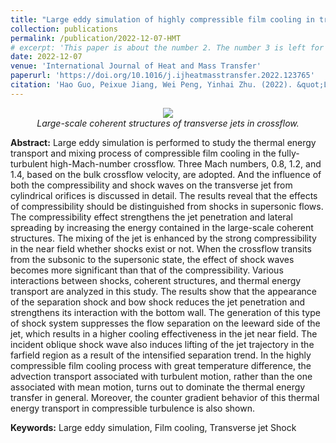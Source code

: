 ```yaml
---
title: "Large eddy simulation of highly compressible film cooling in transonic crossflow"
collection: publications
permalink: /publication/2022-12-07-HMT
# excerpt: 'This paper is about the number 2. The number 3 is left for future work.'
date: 2022-12-07
venue: 'International Journal of Heat and Mass Transfer'
paperurl: 'https://doi.org/10.1016/j.ijheatmasstransfer.2022.123765'
citation: 'Hao Guo, Peixue Jiang, Wei Peng, Yinhai Zhu. (2022). &quot;Large eddy simulation of highly compressible film cooling in transonic crossflow.&quot; <i>International Journal of Heat and Mass Transfer</i>. 202.'
---
```


<p align="center">
    <img align="center" width="" src="https://fracturist.github.io/HaoGuo.github.io/files/publications/fig-HMT-1.jpg"><br />
    <em>Large-scale coherent structures of transverse jets in crossflow.</em>
</p>

**Abstract:** Large eddy simulation is performed to study the thermal energy transport and mixing process of compressible film cooling in the fully-turbulent high-Mach-number crossflow. Three Mach numbers, 0.8, 1.2, and 1.4, based on the bulk crossflow velocity, are adopted. And the influence of both the compressibility and shock waves on the transverse jet from cylindrical orifices is discussed in detail. The results reveal that the effects of compressibility should be distinguished from shocks in supersonic flows. The compressibility effect strengthens the jet penetration and lateral spreading by increasing the energy contained in the large-scale coherent structures. The mixing of the jet is enhanced by the strong compressibility in the near field whether shocks exist or not. When the crossflow transits from the subsonic to the supersonic state, the effect of shock waves becomes more significant than that of the compressibility. Various interactions between shocks, coherent structures, and thermal energy transport are analyzed in this study. The results show that the appearance of the separation shock and bow shock reduces the jet penetration and strengthens its interaction with the bottom wall. The generation of this type of shock system suppresses the flow separation on the leeward side of the jet, which results in a higher cooling effectiveness in the jet near field. The incident oblique shock wave also induces lifting of the jet trajectory in the farfield region as a result of the intensified separation trend. In the highly compressible film cooling process with great temperature difference, the advection transport associated with turbulent motion, rather than the one associated with mean motion, turns out to dominate the thermal energy transfer in general. Moreover, the counter gradient behavior of this thermal energy transport in compressible turbulence is also shown.

<!-- ![](https://fracturist.github.io/HaoGuo.github.io/files/fig-HMT-1.jpg)
*Figure: Coherent structures of transverse jets.* -->

**Keywords:** Large eddy simulation, Film cooling, Transverse jet Shock
